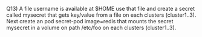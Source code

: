Q13) A file username is available at $HOME use that file and create a secret called mysecret that gets key/value from a file on each clusters (cluster1..3). Next create an pod secret-pod image=redis that mounts the secret mysecret in a volume on path /etc/foo on each clusters (cluster1..3).
